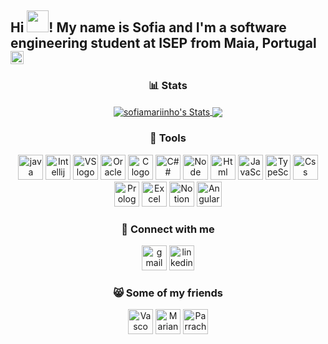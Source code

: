 <div align="center">
<h2 align="left">Hi <img src="https://media3.giphy.com/media/Bu342ERrfYxzTjZhZB/giphy.gif?cid=790b761191a3a94c3de0a432c6347ed290f6dbe2f9356ec9&rid=giphy.gif&ct=s" width="35">! My name is Sofia and I'm a software engineering student at ISEP from Maia, Portugal <img src="https://upload.wikimedia.org/wikipedia/commons/f/fd/MAI1.png"width="21"></h2>

### 📊 Stats

<a href="https://github.com/sofiamariinho/sofiamariinho">
  <img   align="center" src="https://github-readme-stats.vercel.app/api?username=sofiamariinho&show_icons=true&line_height=27&count_private=true&title_color=ffffff&text_color=c9cacc&icon_color=2bbc8a&bg_color=1d1f21" alt="sofiamariinho's Stats" />
<a href="https://github.com/sofiamariinho/sofiamariinho">
  <img  align="center" src="https://github-readme-stats.vercel.app/api/top-langs/?username=sofiamariinho&title_color=ffffff&text_color=c9cacc&icon_color=2bbc8a&bg_color=1d1f21&langs_count=3" />
</a>

### 🔧 Tools

  <img src="https://cdn.jsdelivr.net/gh/devicons/devicon/icons/java/java-original.svg" height="40" alt="java logo"  />
  <img src="https://upload.wikimedia.org/wikipedia/commons/thumb/9/9c/IntelliJ_IDEA_Icon.svg/2048px-IntelliJ_IDEA_Icon.svg.png" height="40" alt="Intellij logo"  />
  <img src="https://upload.wikimedia.org/wikipedia/commons/thumb/9/9a/Visual_Studio_Code_1.35_icon.svg/2048px-Visual_Studio_Code_1.35_icon.svg.png" height="40" alt="VS logo"  />
  <img src="https://logosmarcas.net/wp-content/uploads/2020/09/Oracle-Logo.png" height="40" alt="Oracle logo"  />
  <img src="https://upload.wikimedia.org/wikipedia/commons/thumb/1/18/C_Programming_Language.svg/695px-C_Programming_Language.svg.png" height="40" alt="C logo"  />
  <img src="https://cdn.jsdelivr.net/npm/@programming-languages-logos/csharp@0.0.0/csharp_256x256.png" height="40" alt="C## logo"  />
  <img src="https://cdn.freebiesupply.com/logos/thumbs/2x/nodejs-1-logo.png" height="40" alt="Node logo"  />
  <img src="https://cdn.pixabay.com/photo/2017/08/05/11/16/logo-2582748_960_720.png" height="40" alt="Html logo"  />
  <img src="https://static.vecteezy.com/system/resources/previews/027/127/463/original/javascript-logo-javascript-icon-transparent-free-png.png" height="40" alt="JavaScript logo"  />
  <img src="https://icons.veryicon.com/png/o/business/vscode-program-item-icon/typescript-def.png" height="40" alt="TypeScript logo"  />
  <img src="https://cdn.freebiesupply.com/logos/large/2x/css3-logo-png-transparent.png" height="40" alt="Css logo"  />
  <img src="https://dashboard.snapcraft.io/site_media/appmedia/2020/04/Prolog-logo-512.png" height="40" alt="Prolog logo"  />
  <img src="https://static.vecteezy.com/system/resources/previews/017/396/806/original/microsoft-excel-mobile-apps-logo-free-png.png" height="40" alt="Excel logo"  />
  <img src="https://upload.wikimedia.org/wikipedia/commons/4/45/Notion_app_logo.png" height="40" alt="Notion logo"  />
  <img src="https://angular.io/assets/images/logos/angular/angular.png" height="40" alt="Angular logo"  />
  


### 📧 Connect with me

  <a href="mailto:sofiamarinhopaulo@gmail.com" target="_blank">
    <img src="https://raw.githubusercontent.com/maurodesouza/profile-readme-generator/master/src/assets/icons/social/gmail/default.svg" height="40" alt="gmail logo"  /></a>
  <a href="https://www.linkedin.com/in/sofia-marinho-841119269" target="_blank">
    <img src="https://raw.githubusercontent.com/maurodesouza/profile-readme-generator/master/src/assets/icons/social/linkedin/default.svg" height="40" alt="linkedin logo"  /></a>
<br clear="both">


### 😸 Some of my friends

  <a href="https://github.com/vscosousa" target="_blank">
    <img src="https://avatars.githubusercontent.com/u/107275037?v=4" height="40" alt="Vasco Profile"/></a>
  <a href="https://github.com/marianaCorreiia" target="_blank">
    <img src="https://avatars.githubusercontent.com/u/118470234?v=4" height="40" alt="Mariana Profile"/></a>
  <a href="https://github.com/Parracho1201094" target="_blank">
    <img src="https://avatars.githubusercontent.com/u/95626067?v=4" height="40" alt="Parracho Profile"/></a>

</div>
